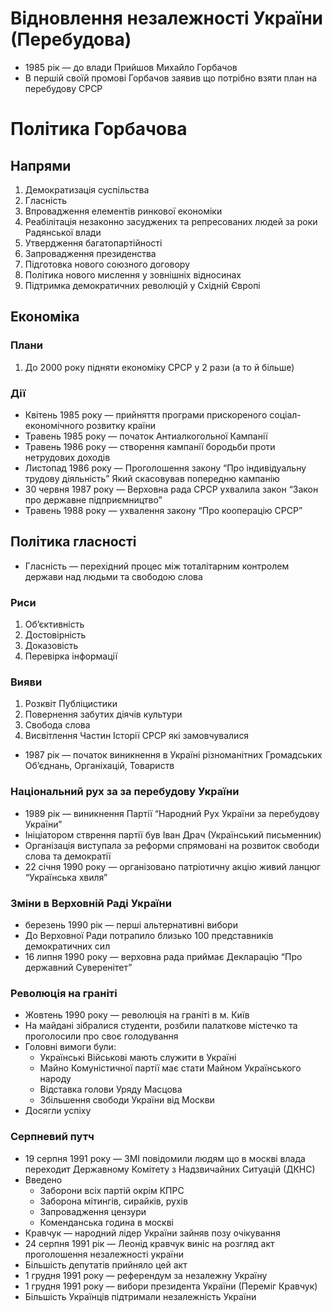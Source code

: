 # Відновлення незалежності України (Перебудова)

- 1985 рік — до влади Прийшов Михайло Горбачов
- В першій своїй промові Горбачов заявив що потрібно взяти план на перебудову СРСР

# Політика Горбачова

## Напрями

1. Демократизація суспільства
2. Гласність
3. Впровадження елементів ринкової економіки
4. Реабілітація незаконно засуджених та репресованих людей за роки Радянської влади
5. Утвердження багатопартійності
6. Запровадження президенства
7. Підготовка нового союзного договору
8. Політика нового мислення у зовнішніх відносинах
9. Підтримка демократичних революцій у Східній Європі

## Економіка

### Плани

1. До 2000 року підняти економіку СРСР у 2 рази (а то й більше)

### Дії

- Квітень 1985 року — прийняття програми прискореного соціал-економічного розвитку країни
- Травень 1985 року — початок Антиалкогольної Кампанії
- Травень 1986 року — створення кампанії бородьби проти нетрудових доходів
- Листопад 1986 року — Проголошення закону “Про індивідуальну трудову діяльність” Який скасовував попередню кампанію
- 30 червня 1987 року — Верховна рада СРСР ухвалила закон “Закон про державне підприємництво”
- Травень 1988 року — ухвалення закону “Про кооперацію СРСР”

## Політика гласності

- Гласність — перехідний процес між тоталітарним контролем держави над людьми та свободою слова

### Риси

1. Об’єктивність
2. Достовірність
3. Доказовість
4. Перевірка інформації                                                                                                                                                                                      

### Вияви

1. Розквіт Публіцистики
2. Повернення забутих діячів культури
3. Свобода слова
4. Висвітлення Частин Історії СРСР які замовчувалися
- 1987 рік — початок виникнення в Україні різноманітних Громадських Об’єднань, Органіхацій, Товариств

### Національний рух за за перебудову України

- 1989 рік — виникнення Партії “Народний Рух України за перебудову України”
- Ініціатором стврення партії був Іван Драч (Український письменник)
- Організація виступала за реформи спрямовані на розвиток свободи слова та демократії
- 22 січня 1990 року — організовано патріотичну акцію живий ланцюг “Українська хвиля”

### Зміни в Верховній Раді України

- березень 1990 рік — перші альтернативні вибори
- До Верховної Ради потрапило близько 100 представників демократичних сил
- 16 липня 1990 року — верховна рада приймає Декларацію “Про державний Суверенітет”

### Революція на граніті

- Жовтень 1990 року — революція на граніті в м. Київ
- На майдані зібралися студенти, розбили палаткове містечко та проголосили про своє голодування
- Головні вимоги були:
    - Українські Військові мають служити в Україні
    - Майно Комуністичної партії має стати Майном Українського народу
    - Відставка голови Уряду Масцова
    - Збільшення свободи України від Москви
- Досягли успіху

### Серпневий путч

- 19 серпня 1991 року — ЗМІ повідомили людям що в москві влада переходит Державному Комітету з Надзвичайних Ситуацій (ДКНС)
- Введено
    - Заборони всіх партій окрім КПРС
    - Заборона мітингів, сирайків, рухів
    - Запровадження цензури
    - Коменданська година в москві
- Кравчук — народний лідер України зайняв позу очікування
- 24 серпня 1991 рік — Леонід кравчук виніс на розгляд акт проголошення незалежності україни
- Більшість депутатів прийняло цей акт
- 1 грудня 1991 року — референдум за незалежну Україну
- 1 грудня 1991 року — вибори президента України (Переміг Кравчук)
- Більшість Українців підтримали незалежність України